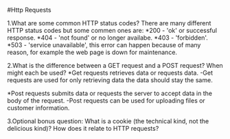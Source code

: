 #Http Requests

1.What are some common HTTP status codes?
    There are many different HTTP status codes but some commen ones are:
      *200 - 'ok' or successful response.
      *404 - 'not found' or no longer availabe.
      *403 - 'forbidden'.
      *503 - 'service unavailable', this error can happen because of many reason, for example the web page is down for maintenance.

2.What is the difference between a GET request and a POST request? When might each be used?
  *Get requests retrieves data or requests data.
    -Get requests are used for only retrieving data the data should stay the same.

  *Post requests submits data or requests the server to accept data in the body of the request.
    -Post requests can be used for uploading files or customer information.

3.Optional bonus question: What is a cookie (the technical kind, not the delicious kind)? How does it relate to HTTP requests?